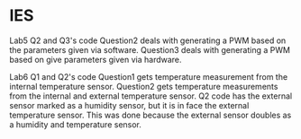 # IES
Lab5 Q2 and Q3's code
Question2 deals with generating a PWM based on the parameters given via software.
Question3 deals with generating a PWM based on give parameters given via hardware.

Lab6 Q1 and Q2's code
Question1 gets temperature measurement from the internal temperature sensor.
Question2 gets temperature measurements from the internal and external temperature sensor. Q2 code has the external sensor marked as a humidity sensor, but it is in
face the external temperature sensor. This was done because the external sensor doubles as a humidity and temperature sensor.
